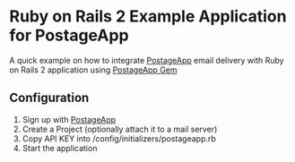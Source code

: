 Ruby on Rails 2 Example Application for PostageApp
==================================================

A quick example on how to integrate [PostageApp](http://postageapp.com) email delivery with Ruby on Rails 2 application using [PostageApp Gem](http://github.com/theworkinggroup/postageapp-gem)


Configuration
-------------

1. Sign up with [PostageApp](http://postageapp.com)
2. Create a Project (optionally attach it to a mail server)
3. Copy API KEY into /config/initializers/postageapp.rb
4. Start the application